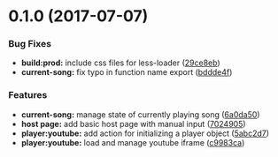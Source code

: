 <a name="0.1.0"></a>
# 0.1.0 (2017-07-07)


### Bug Fixes

* **build:prod:** include css files for less-loader ([29ce8eb](https://github.com/tamwahba/croud-dj/commit/29ce8eb))
* **current-song:** fix typo in function name export ([bddde4f](https://github.com/tamwahba/croud-dj/commit/bddde4f))


### Features

* **current-song:** manage state of currently playing song ([6a0da50](https://github.com/tamwahba/croud-dj/commit/6a0da50))
* **host page:** add basic host page with manual input ([7024905](https://github.com/tamwahba/croud-dj/commit/7024905))
* **player:youtube:** add action for initializing a player object ([5abc2d7](https://github.com/tamwahba/croud-dj/commit/5abc2d7))
* **player:youtube:** load and manage youtube iframe ([c9983ca](https://github.com/tamwahba/croud-dj/commit/c9983ca))




